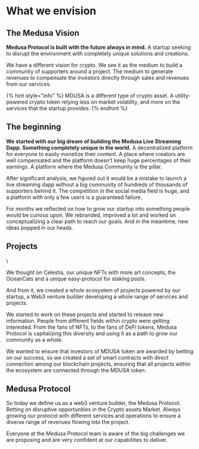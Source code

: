 # What we envision

## The Medusa Vision



**Medusa Protocol is built with the future always in mind.** A startup seeking to disrupt the environment with completely unique solutions and creations.&#x20;

We have a different vision for crypto. We see it as the medium to build a community of supporters around a project. The medium to generate revenues to compensate the investors directly through sales and revenues from our services.&#x20;



{% hint style="info" %}
MDUSA is a different type of crypto asset. A utility-powered crypto token relying less on market volatility, and more on the services that the startup provides.&#x20;
{% endhint %}

## The beginning



**We started with our big dream of building the Medusa Live Streaming Dapp. Something completely unique in the world.** A decentralized platform for everyone to easily monetize their content. A place where creators are well compensated and the platform doesn't keep huge percentages of their earnings. A platform where the Medusa Community is the pillar.

After significant analysis, we figured out it would be a mistake to launch a live streaming dapp without a big community of hundreds of thousands of supporters behind it. The competition in the social media field is huge, and a platform with only a few users is a guaranteed failure.&#x20;

For months we reflected on how to grow our startup into something people would be curious upon. We rebranded, improved a lot and worked on conceptualizing a clear path to reach our goals. And in the meantime, new ideas popped in our heads.&#x20;

## Projects

\


We thought on Celestia, our unique NFTs with more art concepts, the OceanCats and a unique easy-protocol for staking pools.

And from it, we created a whole ecosystem of projects powered by our startup, a Web3 venture builder developing a whole range of services and projects.

We started to work on these projects and started to release new information. People from different fields within crypto were getting interested. From the fans of NFTs, to the fans of DeFi tokens, Medusa Protocol is capitalizing this diversity and using it as a path to grow our community as a whole.

We wanted to ensure that investors of MDUSA token are awarded by betting on our success, so we created a set of smart contracts with direct connection among our blockchain projects, ensuring that all projects within the ecosystem are connected through the MDUSA token.

## Medusa Protocol



So today we define us as a web3 venture builder, the Medusa Protocol. Betting on disruptive opportunities in the Crypto assets Market. Always growing our protocol with different services and operations to ensure a diverse range of revenues flowing into the project.

Everyone at the Medusa Protocol team is aware of the big challenges we are proposing and are very confident at our capabilities to deliver.

##
